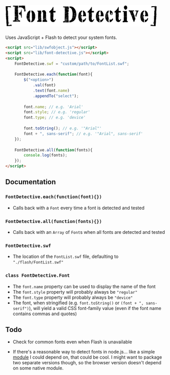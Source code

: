 
# ![Font Detective](img/font-detective.png)

Uses JavaScript + Flash to detect your system fonts.

```html
<script src="lib/swfobject.js"></script>
<script src="lib/font-detective.js"></script>
<script>
	FontDetective.swf = "custom/path/to/FontList.swf";
	
	FontDetective.each(function(font){
		$("<option>")
			.val(font)
			.text(font.name)
			.appendTo("select");
		
		font.name; // e.g. 'Arial'
		font.style; // e.g. 'regular'
		font.type; // e.g. 'device'
		
		font.toString(); // e.g. '"Arial"'
		font + ", sans-serif"; // e.g. '"Arial", sans-serif'
	});
	
	FontDetective.all(function(fonts){
		console.log(fonts);
	});
</script>
```


## Documentation

### `FontDetective.each(function(font){})`
* Calls back with a `Font` every time a font is detected and tested

### `FontDetective.all(function(fonts){})`
* Calls back with an `Array` of `Font`s when all fonts are detected and tested

### `FontDetective.swf`
* The location of the `FontList.swf` file, defaulting to `"./flash/FontList.swf"`

### `class FontDetective.Font`
* The `font.name` property can be used to display the name of the font
* The `font.style` property will probably always be `"regular"`
* The `font.type` property will probably always be `"device"`
* The font, when stringified
  (e.g. `font.toString()` or `(font + ", sans-serif")`),
  will yield a valid CSS font-family value
  (even if the font name contains commas and quotes)


## Todo

* Check for common fonts even when Flash is unavailable

* If there's a reasonable way to detect fonts in node.js...
  like a simple [module](https://github.com/devongovett/font-manager) I could depend on,
  that could be cool.
  I might want to package two separate versions though,
  so the browser version doesn't depend on some native module.
